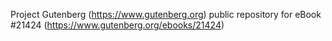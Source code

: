 Project Gutenberg (https://www.gutenberg.org) public repository for eBook #21424 (https://www.gutenberg.org/ebooks/21424)
